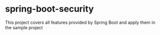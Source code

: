 # spring-boot-security
This project covers all features provided by Spring Boot and apply them in the sample project
